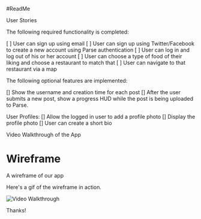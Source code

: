 #ReadMe

User Stories

The following required functionality is completed: 

[ ] User can sign up using email
[ ] User can sign up using Twitter/Facebook to create a new account using Parse authentication
[ ] User can log in and log out of his or her account
[ ] User can choose a type of food of their liking and choose a restaurant to match that
[ ] User can navigate to that restaurant via a map 


The following optional features are implemented:

 [] Show the username and creation time for each post
 [] After the user submits a new post, show a progress HUD while the post is being uploaded to Parse.
 
 User Profiles:
 [] Allow the logged in user to add a profile photo
 [] Display the profile photo 
 [] User can create a short bio 

Video Walkthrough of the App

# Wireframe
A wireframe of our app

Here's a gif of the wireframe in action. 

<img src='http://i.imgur.com/1YNPFOy.gif' title='Video Walkthrough' width='' alt='Video Walkthrough' />

Thanks!
